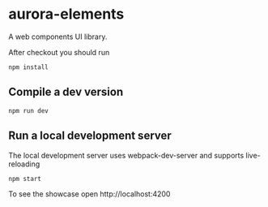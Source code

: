 # aurora-elements
A web components UI library.

After checkout you should run

```
npm install
```

## Compile a dev version

```
npm run dev
```

## Run a local development server

The local development server uses webpack-dev-server and supports live-reloading

```
npm start
```

To see the showcase open http://localhost:4200